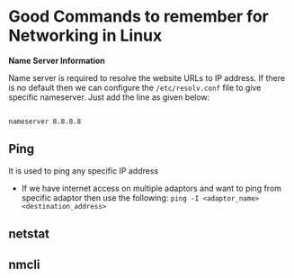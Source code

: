 # Good Commands to remember for Networking in Linux

**Name Server Information**

Name server is required to resolve the website URLs to IP address. If there is no default then we can configure the `/etc/resolv.conf` file to give specific nameserver. Just add the line as given below:
 
```

nameserver 8.8.8.8
```


## Ping
It is used to ping any specific IP address

* If we have internet access on multiple adaptors and want to ping from specific adaptor then use the following: `ping -I <adaptor_name> <destination_address>`


## netstat



## nmcli


